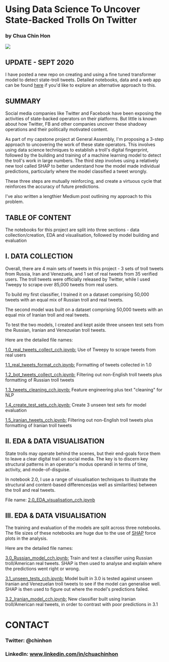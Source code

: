 # Using Data Science To Uncover State-Backed Trolls On Twitter

### by Chua Chin Hon

![](https://miro.medium.com/max/4800/1*9EAcE2r6dqPPDukE5fmWUA.jpeg)


## UPDATE - SEPT 2020
I have posted a new repo on creating and using a fine tuned transformer model to detect state-troll tweets. Detailed notebooks, data and a web app can be found [here](https://github.com/chuachinhon/transformers_state_trolls_cch) if you'd like to explore an alternative approach to this.


## SUMMARY
Social media companies like Twitter and Facebook have been exposing the activities of state-backed operators on their platforms. But little is known about how Twitter, FB and other companies uncover these shadowy operations and their politically motivated content.

As part of my capstone project at General Assembly, I'm proposing a 3-step approach to uncovering the work of these state operators. This involves using data science techniques to establish a troll's digital fingerprint, followed by the building and training of a machine learning model to detect the troll's work in large numbers. The third step involves using a relatively new tool called SHAP to better understand how the model made individual predictions, particularly where the model classified a tweet wrongly.

These three steps are mutually reinforcing, and create a virtuous cycle that reinforces the accuracy of future predictions.

I've also written a lengthier Medium post outlining my approach to this problem.


## TABLE OF CONTENT
The notebooks for this project are split into three sections - data collection/creation, EDA and visualisation, followed by model building and evaluation

## I. DATA COLLECTION
Overall, there are 4 main sets of tweets in this project - 3 sets of troll tweets from Russia, Iran and Venezuela, and 1 set of real tweets from 35 verified users. The troll tweets were officially released by Twitter, while I used Tweepy to scrape over 85,000 tweets from real users.

To build my first classifier, I trained it on a dataset comprising 50,000 tweets with an equal mix of Russian troll and real tweets.

The second model was built on a dataset comprising 50,000 tweets with an equal mix of Iranian troll and real tweets.

To test the two models, I created and kept aside three unseen test sets from the Russian, Iranian and Venezuelan troll tweets.

Here are the detailed file names:

[1.0_real_tweets_collect_cch.ipynb:](https://github.com/chuachinhon/twitter_state_trolls_cch/blob/master/notebooks/1.0_real_tweets_collect_cch.ipynb) Use of Tweepy to scrape tweets from real users

[1.1_real_tweets_format_cch.ipynb:](https://github.com/chuachinhon/twitter_state_trolls_cch/blob/master/notebooks/1.1_real_tweets_format_cch.ipynb) Formatting of tweets collected in 1.0

[1.2_bot_tweets_collect_cch.ipynb:](https://github.com/chuachinhon/twitter_state_trolls_cch/blob/master/notebooks/1.2_bot_tweets_collect_cch.ipynb) Filtering out non-English troll tweets plus formatting of Russian troll tweets

[1.3_tweets_cleaning_cch.ipynb:](https://github.com/chuachinhon/twitter_state_trolls_cch/blob/master/notebooks/1.3_tweets_cleaning_cch.ipynb) Feature engineering plus text "cleaning" for NLP

[1.4_create_test_sets_cch.ipynb:](https://github.com/chuachinhon/twitter_state_trolls_cch/blob/master/notebooks/1.4_create_test_sets_cch.ipynb) Create 3 unseen test sets for model evaluation

[1.5_iranian_tweets_cch.ipynb:](https://github.com/chuachinhon/twitter_state_trolls_cch/blob/master/notebooks/1.5_iranian_tweets_cch.ipynb) Filtering out non-English troll tweets plus formatting of Iranian troll tweets


## II. EDA & DATA VISUALISATION
State trolls may operate behind the scenes, but their end-goals force them to leave a clear digital trail on social media. The key is to discern key structural patterns in an operator's modus operandi in terms of time, activity, and mode-of-disguise.

In notebook 2.0, I use a range of visualisation techniques to illustrate the structural and content-based differences(as well as similarities) between the troll and real tweets. 

File name: [2.0_EDA_visualisation_cch.ipynb](https://github.com/chuachinhon/twitter_state_trolls_cch/blob/master/notebooks/2.0_EDA_visualisation_cch.ipynb)


## III. EDA & DATA VISUALISATION
The training and evaluation of the models are split across three notebooks. The file sizes of these notebooks are huge due to the use of [SHAP](https://github.com/slundberg/shap) force plots in the analysis.

Here are the detailed file names:

[3.0_Russian_model_cch.ipynb:](https://github.com/chuachinhon/twitter_state_trolls_cch/blob/master/notebooks/3.0_Russian_model_cch.ipynb) Train and test a classifier using Russian troll/American real tweets. SHAP is then used to analyse and explain where the predictions went right or wrong. 

[3.1_unseen_tests_cch.ipynb:](https://github.com/chuachinhon/twitter_state_trolls_cch/blob/master/notebooks/3.1_unseen_tests_cch.ipynb) Model built in 3.0 is tested against unseen Iranian and Venezuelan troll tweets to see if the model can generalise well. SHAP is then used to figure out where the model's predictions failed.

[3.2_Iranian_model_cch.ipynb:](https://github.com/chuachinhon/twitter_state_trolls_cch/blob/master/notebooks/3.2_Iranian_model_cch.ipynb) New classifier built using Iranian troll/American real tweets, in order to contrast with poor predictions in 3.1


# CONTACT
### Twitter: @chinhon
### LinkedIn: www.linkedin.com/in/chuachinhon